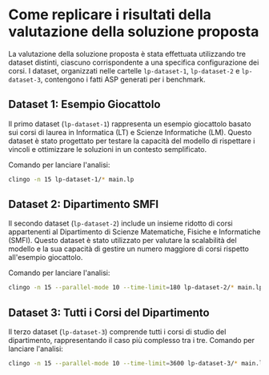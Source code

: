 # Come replicare i risultati della valutazione della soluzione proposta
La valutazione della soluzione proposta è stata effettuata utilizzando tre dataset distinti, ciascuno corrispondente a una specifica configurazione dei corsi. I dataset, organizzati nelle cartelle `lp-dataset-1`, `lp-dataset-2` e `lp-dataset-3`, contengono i fatti ASP generati per i benchmark. 

## Dataset 1: Esempio Giocattolo
Il primo dataset (`lp-dataset-1`) rappresenta un esempio giocattolo basato sui corsi di laurea in Informatica (LT) e Scienze Informatiche (LM). Questo dataset è stato progettato per testare la capacità del modello di rispettare i vincoli e ottimizzare le soluzioni in un contesto semplificato. 

Comando per lanciare l'analisi:
```bash
clingo -n 15 lp-dataset-1/* main.lp
```

## Dataset 2: Dipartimento SMFI
Il secondo dataset (`lp-dataset-2`) include un insieme ridotto di corsi appartenenti al Dipartimento di Scienze Matematiche, Fisiche e Informatiche (SMFI). Questo dataset è stato utilizzato per valutare la scalabilità del modello e la sua capacità di gestire un numero maggiore di corsi rispetto all'esempio giocattolo.

Comando per lanciare l'analisi:
```bash
clingo -n 15 --parallel-mode 10 --time-limit=180 lp-dataset-2/* main.lp
```

## Dataset 3: Tutti i Corsi del Dipartimento
Il terzo dataset (`lp-dataset-3`) comprende tutti i corsi di studio del dipartimento, rappresentando il caso più complesso tra i tre. 
Comando per lanciare l'analisi:
```bash
clingo -n 15 --parallel-mode 10 --time-limit=3600 lp-dataset-3/* main.lp
```